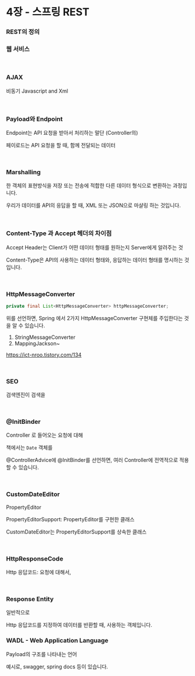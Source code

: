 # 4장 - 스프링 REST

### REST의 정의



### 웹 서비스



<br>

### AJAX

비동기 Javascript and Xml

<br>

### Payload와 Endpoint

Endpoint는 API 요청을 받아서 처리하는 말단 (Controller의)

페이로드는 API 요청을 할 때, 함께 전달되는 데이터

<br>

### Marshalling

 한 객체의 표현방식을 저장 또는 전송에 적합한 다른 데이터 형식으로 변환하는 과정입니다.

우리가 데이터를 API의 응답을 할 때, XML 또는 JSON으로 마샬링 하는 것입니다.

<br>

### Content-Type 과 Accept 헤더의 차이점

Accept Header는 Client가 어떤 데이터 형태를 원하는지 Server에게 알려주는 것

Content-Type은 API의 사용하는 데이터 형태와, 응답하는 데이터 형태를 명시하는 것입니다.

<br>

### HttpMessageConverter

```java
private final List<HttpMessageConverter> httpMessageConverter;
```

위를 선언하면, Spring 에서 2가지 HttpMessageConverter 구현체를 주입한다는 것을 알 수 있습니다.

1. StringMessageConverter
2. MappingJackson~

https://ict-nroo.tistory.com/134



<br>

### SEO

검색엔진이 검색을 

<br>

### @InitBinder

Controller 로 들어오는 요청에 대해 

책에서는 `Date` 객체를 



@ControllerAdvice에 @InitBinder를 선언하면, 여러 Controller에 전역적으로 적용할 수 있습니다.

<br>

### CustomDateEditor

PropertyEditor

PropertyEditorSupport: PropertyEditor를 구현한 클래스

CustomDateEditor는 PropertyEditorSupport를 상속한 클래스



<br>

### HttpResponseCode

Http 응답코드: 요청에 대해서, 



<br>

### Response Entity

일반적으로 

Http 응답코드를 지정하여 데이터를 반환할 때, 사용하는 객체입니다.



### WADL - Web Application Language

Payload의 구조를 나타내는 언어

예시로, swagger, spring docs 등이 있습니다.